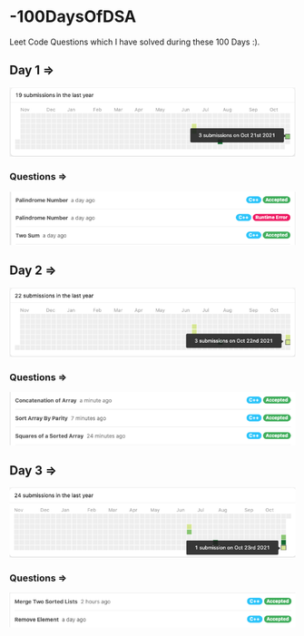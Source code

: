 # -100DaysOfDSA
Leet Code Questions which I have solved during these 100 Days :).

## Day 1 =>

<img src="assets/Day_1.png">

### Questions =>

<img src="assets/Day_1_q.png">

## Day 2 =>

<img src="assets/Day_2.png">

### Questions =>

<img src="assets/Day_2_q.png">

## Day 3 =>

<img src="assets/Day_3.png">

### Questions =>

<img src="assets/Day_3_q.png">